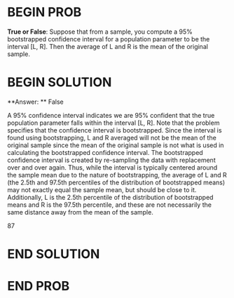 # BEGIN PROB

**True or False**: Suppose that from a sample, you compute a 95% bootstrapped confidence interval for a population parameter to be the interval [L, R]. Then the average of L and R is the mean of the original sample.

# BEGIN SOLUTION

**Answer: ** False

A 95% confidence interval indicates we are 95% confident that the true population parameter falls within the interval [L, R]. Note that the problem specifies that the confidence interval is bootstrapped. Since the interval is found using bootstrapping, L and R averaged will not be the mean of the original sample since the mean of the original sample is not what is used in calculating the bootstrapped confidence interval. The bootstrapped confidence interval is created by re-sampling the data with replacement over and over again. Thus, while the interval is typically centered around the sample mean due to the nature of bootstrapping, the average of L and R (the 2.5th and 97.5th percentiles of the distribution of bootstrapped means) may not exactly equal the sample mean, but should be close to it. Additionally, L is the 2.5th percentile of the distribution of bootstrapped means and R is the 97.5th percentile, and these are not necessarily the same distance away from the mean of the sample.

<average>87</average>
# END SOLUTION


# END PROB
